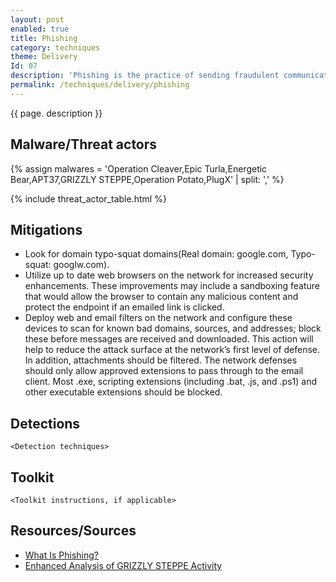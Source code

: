 ```yaml
---
layout: post
enabled: true
title: Phishing
category: techniques
theme: Delivery
Id: 07
description: 'Phishing is the practice of sending fraudulent communications that appear to come from a reputable source. It is usually done through email. The goal is to steal sensitive data like credit card and login information, or to install malware on the victim’s machine.'
permalink: /techniques/delivery/phishing
---
```

{{ page. description }}

## Malware/Threat actors

<!-- Threat actors table -->
{% assign malwares = 'Operation Cleaver,Epic Turla,Energetic Bear,APT37,GRIZZLY STEPPE,Operation Potato,PlugX' | split: ',' %}

{% include threat_actor_table.html %}


## Mitigations

* Look for domain typo-squat domains(Real domain: google.com, Typo-squat: googlw.com).
* Utilize up to date web browsers on the network for increased security enhancements. These improvements may include a sandboxing feature that would allow the browser to contain any malicious content and protect the endpoint if an emailed link is clicked.
* Deploy web and email filters on the network and configure these devices to scan for known bad domains, sources, and addresses; block these before messages are received and downloaded. This action will help to reduce the attack surface at the network’s first level of defense. In addition, attachments should be filtered. The network defenses should only allow approved extensions to pass through to the email client. Most .exe, scripting extensions (including .bat, .js, and .ps1) and other executable extensions should be blocked.


## Detections

`<Detection techniques>`

## Toolkit

`<Toolkit instructions, if applicable>`

## Resources/Sources

* [What Is Phishing?](https://www.cisco.com/c/en/us/products/security/email-security/what-is-phishing.html)
* [Enhanced Analysis of GRIZZLY STEPPE Activity](https://github.com/CyberMonitor/APT_CyberCriminal_Campagin_Collections/blob/master/2017/2017.02.10.Enhanced_Analysis_of_GRIZZLY_STEPPE/AR-17-20045_Enhanced_Analysis_of_GRIZZLY_STEPPE_Activity.pdf)
